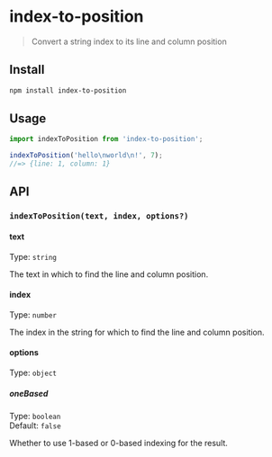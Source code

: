 # index-to-position

> Convert a string index to its line and column position

## Install

```sh
npm install index-to-position
```

## Usage

```js
import indexToPosition from 'index-to-position';

indexToPosition('hello\nworld\n!', 7);
//=> {line: 1, column: 1}
```

## API

### `indexToPosition(text, index, options?)`

#### text

Type: `string`

The text in which to find the line and column position.

#### index

Type: `number`

The index in the string for which to find the line and column position.

#### options

Type: `object`

##### oneBased

Type: `boolean`\
Default: `false`

Whether to use 1-based or 0-based indexing for the result.
